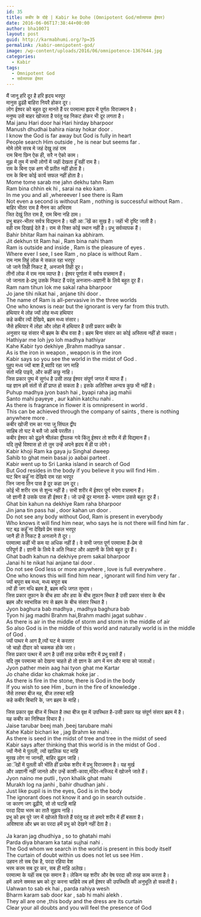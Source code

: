```yaml
---
id: 35
title: कबीर के दोहे | Kabir ke Dohe (Omnipotent God/सर्वव्यापक ईश्वर)
date: 2016-06-06T17:38:44+00:00
author: bha10071
layout: post
guid: http://karmabhumi.org/?p=35
permalink: /kabir-omnipotent-god/
image: /wp-content/uploads/2016/06/omnipotence-1367644.jpg
categories:
  - Kabir
tags:
  - Omnipotent God
  - सर्वव्यापक ईश्वर
---
```

<div class="doha notranslate">
  <div class="hindi original">
    मैं जानू हरि दूर है हरि हृदय भरपूर<br /> मानुस ढुढंहै बाहिरा नियरै होकर दूर।
  </div>
  
  <div class="hindi">
    लोग ईश्वर को बहुत दूर मानते हैं पर परमात्मा हृदय में पूर्णतः विराजमान है।<br /> मनुष्य उसे बाहर खोजता है परंतु वह निकट होकर भी दूर लगता है।
  </div>
  
  <div class="eng original">
    Mai janu Hari door hai Hari hirday bharpoor<br /> Manush dhudhai bahira niaray hokar door .
  </div>
  
  <div class="eng meaning">
    I know the God is far away but God is fully in heart<br /> People search Him outside , he is near but seems far .
  </div>
</div>

<div class="doha notranslate">
  <div class="hindi original">
    मोमे तोमे सरब मे जहं देखु तहं राम<br /> राम बिना छिन ऐक ही, सरै न ऐको काम।
  </div>
  
  <div class="hindi">
    मुझ में तुम में सभी लोगों में जहाॅं देखता हूॅं वहीं राम है।<br /> राम के बिना एक क्षण भी प्रतीत नहीं होता है।<br /> राम के बिना कोई कार्य सफल नहीं होता है।
  </div>
  
  <div class="eng original">
    Mome tome sarab me jahn dekhu tahn Ram<br /> Ram bina chhin ek hi , sarai na eko kam .
  </div>
  
  <div class="eng meaning">
    In me you and all ,whereever I see there is Ram<br /> Not even a second is without Ram , nothing is successful without Ram .
  </div>
</div>

<div class="doha notranslate">
  <div class="hindi original">
    बाहिर भीतर राम है नैनन का अभिराम<br /> जित देखुं तित राम है, राम बिना नहि ठाम।
  </div>
  
  <div class="hindi">
    प्रभु बाहर-भीतर सर्वत्र विद्यमान है। यही आॅंखें का सुख है। जहाॅं भी दृष्टि जाती है।<br /> वही राम दिखाई देते है। राम से रिक्त कोई स्थान नहीं है। प्रभु सर्वव्यापक हैं।
  </div>
  
  <div class="eng original">
    Bahir bhitar Ram hai nainan ka abhiram.<br /> Jit dekhun tit Ram hai , Ram bina nahi tham
  </div>
  
  <div class="eng meaning">
    Ram is outside and inside , Ram is the pleasure of eyes .<br /> Where ever I see, I see Ram , no place is without Ram .
  </div>
</div>

<div class="doha notranslate">
  <div class="hindi original">
    राम नाम तिहुं लोक मे सकल रहा भरपूर<br /> जो जाने तिही निकट है, अनजाने तिही दूर।
  </div>
  
  <div class="hindi">
    तीनों लोक में राम नाम व्याप्त है। ईश्वर पूर्णाता में सर्वत्र वत्र्तमान हैं।<br /> जो जानता हे-प्रभु उसके निकट हैं परंतु अनजान-अज्ञानी के लिये बहुत दूर हैं।
  </div>
  
  <div class="eng original">
    Ram nam tihun lok me sakal raha bharpoor<br /> Jo jane tihi nikat hai , anjane tihi door .
  </div>
  
  <div class="eng meaning">
    The name of Ram is all-pervasive in the three worlds<br /> One who knows is near but the ignorant is very far from this truth.
  </div>
</div>

<div class="doha notranslate">
  <div class="hindi original">
    हथियार मे लोह ज्यों लोह मध्य हथियार<br /> कहे कबीर त्यों देखिये, ब्रहम मध्य संसार।
  </div>
  
  <div class="hindi">
    जैसे हथियार में लोहा और लोहा में हथियार है उसी प्रकार कबीर के<br /> अनुसार यह संसार भी ब्रहम के बीच वसा है। ब्रहम बिना संसार का कोई अस्तित्व नहीं हो सकता।
  </div>
  
  <div class="eng original">
    Hathiyar me loh jyo loh madhya hathiyar<br /> Kahe Kabir tyo dekhiye ,Brahm madhya sansar .
  </div>
  
  <div class="eng meaning">
    As is the iron in weapon , weapon is in the iron<br /> Kabir says so you see the world in the midst of God .
  </div>
</div>

<div class="doha notranslate">
  <div class="hindi original">
    पुहुप मध्य ज्यों बाश है,ब्यापि रहा जग माहि<br /> संतो महि पाइये, और कहीं कछु नाहि।
  </div>
  
  <div class="hindi">
    जिस प्रकार पुष्प में सुगंध है उसी तरह ईश्वर संपूर्ण जगत में व्याप्त हैं।<br /> यह ज्ञान हमें संतों से हीं प्राप्त हो सकता है। इसके अतिरिक्त अन्यत्र कुछ भी नहीं है।
  </div>
  
  <div class="eng original">
    Puhup madhya jyon bash hai , byapi raha jag mahii<br /> Santo mahi payeye , aur kahin katchu nahi .
  </div>
  
  <div class="eng meaning">
    As there is fragrance in flower it is omnipresent in world .<br /> This can be achieved through the company of saints , there is nothing anywhere more .
  </div>
</div>

<div class="doha notranslate">
  <div class="hindi original">
    कबीर खोजी राम का गया जु सिंघल द्वीप<br /> साहिब तो घट मे बसै जो आबै परतीत।
  </div>
  
  <div class="hindi">
    कबीर ईश्वर को ढूढ़ने श्रीलंका द्वीपतक गये किंतु ईश्वर तो शरीर में ही विद्यमान हैं।<br /> यदि तुम्हें विश्वास हो तो तुम उन्हें अपने हृदय में ही पा लोगे।
  </div>
  
  <div class="eng original">
    Kabir khoji Ram ka gaya ju Singhal dweep<br /> Sahib to ghat mein basai jo aabai parteet .
  </div>
  
  <div class="eng meaning">
    Kabir went up to Sri Lanka island in search of God<br /> But God resides in the body if you believe it you will find Him .
  </div>
</div>

<div class="doha notranslate">
  <div class="hindi original">
    घट बिन कहूॅं ना देखिये राम रहा भरपूर<br /> जिन जाना तिन पास है दूर कहा उन दूर।
  </div>
  
  <div class="hindi">
    कोई भी शरीर राम से शुन्य नहीं है। सभी शरीर में ईश्वर पूर्ण रुपेण वत्र्तमान हैं।<br /> जो ज्ञानी है उसके पास ही ईश्वर हैं। जो उन्हें दूर मानता है- भगवान उससे बहुत दूर हैं।
  </div>
  
  <div class="eng original">
    Ghat bin kahun na dekhiye Ram raha bharpoor<br /> Jin jana tin pass hai , door kahan un door .
  </div>
  
  <div class="eng meaning">
    Do not see any body without God, Ram is present in everybody<br /> Who knows it will find him near, who says he is not there will find him far .
  </div>
</div>

<div class="doha notranslate">
  <div class="hindi original">
    घट बढ़ कहूॅं ना देखिये प्रेम सकल भरपूर<br /> जानै ही ते निकट है अनजाने तै दूर।
  </div>
  
  <div class="hindi">
    परमात्मा कहीं भी कम या अधिक नहीं हैं। वे सभी जगत पूर्ण परमात्मा हैं-प्रेम से<br /> परिपूर्ण हैं। ज्ञानी के लिये वे अति निकट और अज्ञानी के लिये बहुत दूर हैं।
  </div>
  
  <div class="eng original">
    Ghat badh kahun na dekhiye prem sakal bharpoor<br /> Janai hi te nikat hai anjane tai door .
  </div>
  
  <div class="eng meaning">
    Do not see God less or more anywhere , love is full everywhere .<br /> One who knows this will find him near , ignorant will find him very far .
  </div>
</div>

<div class="doha notranslate">
  <div class="hindi original">
    ज्यों बघुरा बब मध्य, मध्य बघुरा बब<br /> त्यों ही जग मधि ब्रहम है, ब्रहम मधि जगत सुभाव।
  </div>
  
  <div class="hindi">
    जिस प्रकार तूफान के बीच हवा और हवा के बीच तूफान स्थित है उसी प्रकार संसार के बीच<br /> ब्रहम और स्वभाविक रुप से ब्रहम के बीच संसार स्थित है।
  </div>
  
  <div class="eng original">
    Jyon baghura bab madhya , madhya baghura bab<br /> Tyon hi jag madhi Brahm hai,Brahm madhi jagat subhav .
  </div>
  
  <div class="eng meaning">
    As there is air in the middle of storm and storm in the middle of air<br /> So also God is in the middle of this world and naturally world is in the middle of God .
  </div>
</div>

<div class="doha notranslate">
  <div class="hindi original">
    ज्यों पाथर मे आग है,त्यों घट मे करतार<br /> जो चाहो दीदार को चकमक होके जार।
  </div>
  
  <div class="hindi">
    जिस प्रकार पत्थर में आग है उसी तरह प्रत्येक शरीर में प्रभु वसतें हैं।<br /> यदि तुम परमात्मा को देखना चाहते हो तो ज्ञान के आग में मन और माया को जलाओं।
  </div>
  
  <div class="eng original">
    Jyon pather mein aag hai tyon ghat me Kartar<br /> Jo chahe didar ko chakmak hoke jar .
  </div>
  
  <div class="eng meaning">
    As there is fire in the stone, there is God in the body<br /> If you wish to see Him , burn in the fire of knowledge .
  </div>
</div>

<div class="doha notranslate">
  <div class="hindi original">
    जैसे तरुबर बीज मह, बीज तरुबर माहि<br /> कहे कबीर बिचारि के, जग ब्रहम के माहि।</p>
  </div>
  
  <div class="hindi">
    जिस प्रकार वृक्ष बीज में स्थित है तथा बीज वृक्ष में उपस्थित है-उसी प्रकार यह संपूर्ण संसार ब्रहम में है।<br /> यह कबीर का निश्चित विचार है।
  </div>
  
  <div class="eng original">
    Jaise tarubar beej mah ,beej tarubare mahi<br /> Kahe Kabir bichari ke , jag Brahm ke mahi .
  </div>
  
  <div class="eng meaning">
    As there is seed in the midst of tree and tree in the midst of seed<br /> Kabir says after thinking that this world is in the midst of God .
  </div>
</div>

<div class="doha notranslate">
  <div class="hindi original">
    ज्यों नैनो मे पुतली, त्यों खालिक घट माहि<br /> मूरख लोग ना जानही, बाहिर ढूढ़न जाहि।
  </div>
  
  <div class="hindi">
    आॅंखों में पुतली की भाॅंति हीं प्रत्येक शरीर में प्रभु विराजमान है। यह मुर्ख<br /> और अज्ञानी नहीं जानते और उन्हें काशी-कावा,मंदिर-मस्जिद में खोजने जाते हैं।
  </div>
  
  <div class="eng original">
    Jyon naino me putli , tyon khalik ghat mahi<br /> Murakh log na janhi , bahir dhudhan jahi .
  </div>
  
  <div class="eng meaning">
    Just like pupil is in the eyes, God is in the body<br /> The ignorant does not know it and go in search outside .
  </div>
</div>

<div class="doha notranslate">
  <div class="hindi original">
    जा कारण जग ढूढ़ीये, सो तो घटहि माहि<br /> परदा दिया भरम का तातै सूझय नाहि।
  </div>
  
  <div class="hindi">
    प्रभु को हम पूरे जग में खोजते फिरते हैं परंतु वह तो हमारे शरीर में हीं बसता है।<br /> अविश्वास और भ्रम का परदा हमें प्रभु को देखने नहीं देता है।</p>
  </div>
  
  <div class="eng original">
    Ja karan jag dhudhiya , so to ghatahi mahi<br /> Parda diya bharam ka tatai sujhai nahi .
  </div>
  
  <div class="eng meaning">
    The God whom we search in the world is present in this body itself<br /> The curtain of doubt within us does not let us see Him .
  </div>
</div>

<div class="doha notranslate">
  <div class="hindi original">
    उहवन तो सब ऐक है, परदा रहिया वेश<br /> भरम करम सब दूर कर, सब ही माहि अलेख।
  </div>
  
  <div class="hindi">
    परमात्मा के यहाॅं सब एक समान है। लेकिन यह शरीर और वेष परदा की तरह काम करता है।<br /> हमें अपने समस्त भ्रम को दूर करना चाहिये तब हमें ईश्वर की उपस्थिति की अनुभूति हो सकती है।
  </div>
  
  <div class="eng original">
    Uahwan to sab ek hai , parda rahiya wesh<br /> Bharm karam sab door kar , sab hi mahi alekh .
  </div>
  
  <div class="eng meaning">
    They all are one ,this body and the dress are its curtain<br /> Clear your all doubts and you will feel the presence of God </p>
  </div>
</div>